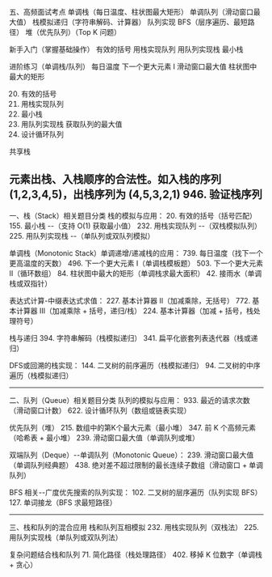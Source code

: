 五、高频面试考点
单调栈（每日温度、柱状图最大矩形）
单调队列（滑动窗口最大值）
栈模拟递归（字符串解码、计算器）
队列实现 BFS（层序遍历、最短路径）
堆（优先队列）（Top K 问题）

新手入门（掌握基础操作）
有效的括号
用栈实现队列
用队列实现栈
最小栈

进阶练习（单调栈/队列）
每日温度
下一个更大元素 I
滑动窗口最大值
柱状图中最大的矩形

20. 有效的括号
232. 用栈实现队列
155. 最小栈
225. 用队列实现栈
获取队列的最大值
622. 设计循环队列

共享栈

元素出栈、入栈顺序的合法性。如入栈的序列(1,2,3,4,5)，出栈序列为 (4,5,3,2,1)
946. 验证栈序列
--------------------------------------------------------------------------------------

一、栈（Stack）相关题目分类
栈的模拟与应用：
20. 有效的括号（括号匹配）
155. 最小栈     --（支持 O(1) 获取最小值）
232. 用栈实现队列       --（双栈模拟队列）
225. 用队列实现栈       --（单队列或双队列模拟）

单调栈（Monotonic Stack）单调递增/递减栈的应用：
739. 每日温度（找下一个更高温度的天数）
496. 下一个更大元素 I（单调栈模板题）
503. 下一个更大元素 II（循环数组）
84. 柱状图中最大的矩形（单调栈求最大面积）
42. 接雨水（单调栈或双指针）

表达式计算-中缀表达式求值：
227. 基本计算器 II（加减乘除，无括号）
772. 基本计算器 III（加减乘除 + 括号，递归/栈）
224. 基本计算器（加减 + 括号，栈处理符号）

栈与递归
394. 字符串解码（栈模拟递归）
341. 扁平化嵌套列表迭代器（栈或递归）

DFS或回溯的栈实现：
144. 二叉树的前序遍历（栈模拟递归）
94. 二叉树的中序遍历（栈模拟递归）

------------------------------------------------------------------------------

二、队列（Queue）相关题目分类
队列的模拟与应用：
933. 最近的请求次数（滑动窗口计数）
622. 设计循环队列（数组或链表实现）

优先队列（堆）
215. 数组中的第K个最大元素（最小堆）
347. 前 K 个高频元素（哈希表 + 最小堆）
239. 滑动窗口最大值（单调队列或堆）

双端队列（Deque）--单调队列（Monotonic Queue）：
239. 滑动窗口最大值（单调队列经典题）
438. 绝对差不超过限制的最长连续子数组（滑动窗口 + 单调队列）

BFS 相关--广度优先搜索的队列实现：
102. 二叉树的层序遍历（队列实现 BFS）
127. 单词接龙（BFS 求最短路径）

--------------------------------------------------------------------------------

三、栈和队列的混合应用
栈和队列互相模拟
232. 用栈实现队列（双栈法）
225. 用队列实现栈（单队列或双队列法）

复杂问题结合栈和队列
71. 简化路径（栈处理路径）
402. 移掉 K 位数字（单调栈 + 贪心） 
